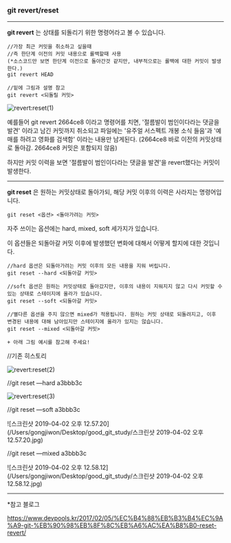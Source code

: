 ### git revert/reset

-----

**git revert** 는 상태를 되돌리기 위한 명령어라고 볼 수 있습니다.

```
//가장 최근 커밋을 취소하고 싶을때 
//즉 한단계 이전의 커밋 내용으로 롤백할때 사용
(*소스코드만 보면 한단계 이전으로 돌아간것 같지만, 내부적으로는 롤백에 대한 커밋이 발생한다.)
git revert HEAD 

//밑에 그림과 설명 참고
git revert <되돌릴 커밋> 
```

![revert:reset(1)](/Users/gongjiwon/Desktop/good_git_study/revert:reset(1).jpg)

예를들어 git revert 2664ce8 이라고 명령어를 치면, '절름발이 범인이다라는 댓글을 발견' 이라고 남긴 커밋까지 취소되고 파일에는 '유주얼 서스펙트 개봉 소식 들음'과 '예매를 하려고 영화를 검색함' 이라는 내용만 남게된다. (2664ce8 바로 이전의 커밋상태로 돌아감. 2664ce8 커밋은 포함되지 않음)

하지만 커밋 이력을 보면 '절름발이 범인이다라는 댓글을 발견'을 revert했다는 커밋이 발생한다. 

---

**git reset** 은 원하는 커밋상태로 돌아가되, 해당 커밋 이후의 이력은 사라지는 명령어입니다.

```
git reset <옵션> <돌아가려는 커밋>
```

자주 쓰이는 옵션에는 hard, mixed, soft 세가지가 있습니다.

이 옵션들은 되돌아갈 커밋 이후에 발생했던 변화에 대해서 어떻게 할지에 대한 것입니다.

```
//hard 옵션은 되돌아가려는 커밋 이후의 모든 내용을 지워 버립니다.
git reset --hard <되돌아갈 커밋>

//soft 옵션은 원하는 커밋상태로 돌아갔지만, 이후의 내용이 지워지지 않고 다시 커밋할 수 있는 상태로 스테이지에 올라가 있습니다.
git reset --soft <되돌아갈 커밋>

//별다른 옵션을 주지 않으면 mixed가 적용됩니다. 원하는 커밋 상태로 되돌려지고, 이후 변경된 내용에 대해 남아있지만 스테이지에 올라가 있지는 않습니다. 
git reset --mixed <되돌아갈 커밋>

+ 아래 그림 예시를 참고해 주세요!
```



//기존 히스토리

![revert:reset(2)](/Users/gongjiwon/Desktop/good_git_study/revert:reset(2).jpg)



//git reset —hard a3bbb3c

![revert:reset(3)](/Users/gongjiwon/Desktop/good_git_study/revert:reset(3).jpg)

//git reset —soft a3bbb3c

![스크린샷 2019-04-02 오후 12.57.20](/Users/gongjiwon/Desktop/good_git_study/스크린샷 2019-04-02 오후 12.57.20.jpg)



//git reset —mixed a3bbb3c

![스크린샷 2019-04-02 오후 12.58.12](/Users/gongjiwon/Desktop/good_git_study/스크린샷 2019-04-02 오후 12.58.12.jpg)

---

*참고 블로그 

[<https://www.devpools.kr/2017/02/05/%EC%B4%88%EB%B3%B4%EC%9A%A9-git-%EB%90%98%EB%8F%8C%EB%A6%AC%EA%B8%B0-reset-revert/>](<https://www.devpools.kr/2017/02/05/%EC%B4%88%EB%B3%B4%EC%9A%A9-git-%EB%90%98%EB%8F%8C%EB%A6%AC%EA%B8%B0-reset-revert/>)

